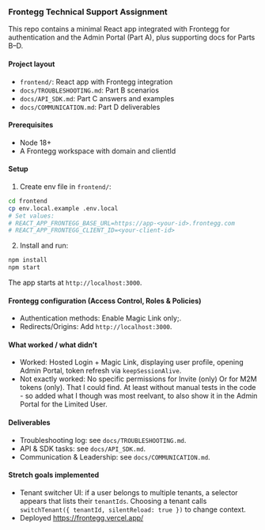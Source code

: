 ### Frontegg Technical Support Assignment

This repo contains a minimal React app integrated with Frontegg for authentication and the Admin Portal (Part A), plus supporting docs for Parts B–D.

#### Project layout

- `frontend/`: React app with Frontegg integration
- `docs/TROUBLESHOOTING.md`: Part B scenarios
- `docs/API_SDK.md`: Part C answers and examples
- `docs/COMMUNICATION.md`: Part D deliverables

#### Prerequisites

- Node 18+
- A Frontegg workspace with domain and clientId

#### Setup

1) Create env file in `frontend/`:

```bash
cd frontend
cp env.local.example .env.local
# Set values:
# REACT_APP_FRONTEGG_BASE_URL=https://app-<your-id>.frontegg.com
# REACT_APP_FRONTEGG_CLIENT_ID=<your-client-id>
```

2) Install and run:

```bash
npm install
npm start
```

The app starts at `http://localhost:3000`.

#### Frontegg configuration (Access Control, Roles & Policies)

- Authentication methods: Enable Magic Link only;.
- Redirects/Origins: Add `http://localhost:3000`.

#### What worked / what didn’t

- Worked: Hosted Login + Magic Link, displaying user profile, opening Admin Portal, token refresh via `keepSessionAlive`.
- Not exactly worked: No specific permissions for Invite (only) Or for M2M tokens (only). That I could find. At least without manual tests in the code - so added what I though was most reelvant, to also show it in the Admin Portal for the Limited User. 

#### Deliverables

- Troubleshooting log: see `docs/TROUBLESHOOTING.md`.
- API & SDK tasks: see `docs/API_SDK.md`.
- Communication & Leadership: see `docs/COMMUNICATION.md`.

#### Stretch goals implemented

- Tenant switcher UI: if a user belongs to multiple tenants, a selector appears that lists their `tenantIds`. Choosing a tenant calls `switchTenant({ tenantId, silentReload: true })` to change context.
- Deployed https://frontegg.vercel.app/
